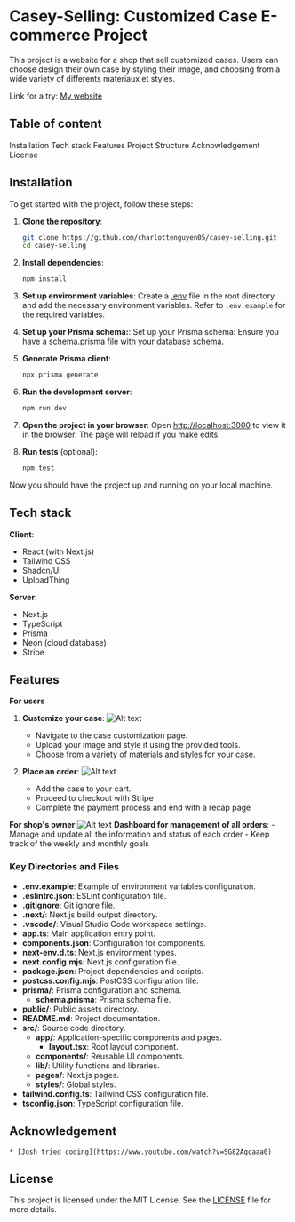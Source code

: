 # Casey-Selling: Customized Case E-commerce Project

This project is a website for a shop that sell customized cases. Users can choose design their own case by styling their image, and choosing from a wide variety of differents materiaux et styles. 

Link for a try: [My website](https://casey-selling.vercel.app/)

## Table of content
Installation
Tech stack
Features
Project Structure
Acknowledgement
License

## Installation

To get started with the project, follow these steps:

1. **Clone the repository**:
    ```bash
    git clone https://github.com/charlottenguyen05/casey-selling.git
    cd casey-selling
    ```

2. **Install dependencies**:
    ```bash
    npm install
    ```

3. **Set up environment variables**:
    Create a [.env](http://_vscodecontentref_/1) file in the root directory and add the necessary environment variables. Refer to `.env.example` for the required variables.

4. **Set up your Prisma schema:**:
    Set up your Prisma schema: Ensure you have a schema.prisma file with your database schema.

5. **Generate Prisma client**:
    ```bash
    npx prisma generate
    ```

6. **Run the development server**:
    ```bash
    npm run dev
    ```

7. **Open the project in your browser**:
    Open [http://localhost:3000](http://localhost:3000) to view it in the browser. The page will reload if you make edits.

8. **Run tests** (optional):
    ```bash
    npm test
    ```

Now you should have the project up and running on your local machine.

## Tech stack

**Client**:
- React (with Next.js)
- Tailwind CSS
- Shadcn/UI
- UploadThing

**Server**:
- Next.js
- TypeScript
- Prisma
- Neon (cloud database)
- Stripe

## Features
**For users**
1. **Customize your case**:
![Alt text](image-url)
    - Navigate to the case customization page.
    - Upload your image and style it using the provided tools.
    - Choose from a variety of materials and styles for your case.

2. **Place an order**:
![Alt text](image-url)
    - Add the case to your cart.
    - Proceed to checkout with Stripe
    - Complete the payment process and end with a recap page

**For shop's owner**
![Alt text](image-url)
**Dashboard for management of all orders**:
    - Manage and update all the information and status of each order
    - Keep track of the weekly and monthly goals

### Key Directories and Files

- **.env.example**: Example of environment variables configuration.
- **.eslintrc.json**: ESLint configuration file.
- **.gitignore**: Git ignore file.
- **.next/**: Next.js build output directory.
- **.vscode/**: Visual Studio Code workspace settings.
- **app.ts**: Main application entry point.
- **components.json**: Configuration for components.
- **next-env.d.ts**: Next.js environment types.
- **next.config.mjs**: Next.js configuration file.
- **package.json**: Project dependencies and scripts.
- **postcss.config.mjs**: PostCSS configuration file.
- **prisma/**: Prisma configuration and schema.
    - **schema.prisma**: Prisma schema file.
- **public/**: Public assets directory.
- **README.md**: Project documentation.
- **src/**: Source code directory.
    - **app/**: Application-specific components and pages.
        - **layout.tsx**: Root layout component.
    - **components/**: Reusable UI components.
    - **lib/**: Utility functions and libraries.
    - **pages/**: Next.js pages.
    - **styles/**: Global styles.
- **tailwind.config.ts**: Tailwind CSS configuration file.
- **tsconfig.json**: TypeScript configuration file.

## Acknowledgement
    * [Josh tried coding](https://www.youtube.com/watch?v=SG82Aqcaaa0)

## License

This project is licensed under the MIT License. See the [LICENSE](LICENSE) file for more details.